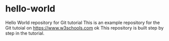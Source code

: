# hello-world
Hello World repository for Git tutorial
This is an example repository for the Git tutoial on https://www.w3schools.com
ok
This repository is built step by step in the tutorial.
